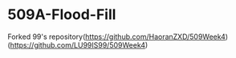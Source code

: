 # 509A-Flood-Fill
Forked 99's repository(https://github.com/HaoranZXD/509Week4)(https://github.com/LU99IS99/509Week4)

